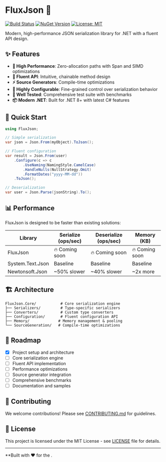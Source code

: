# FluxJson 🚀

[![Build Status](https://github.com/yourusername/FluxJson/workflows/CI/badge.svg)](https://github.com/yourusername/FluxJson/actions)
[![NuGet Version](https://img.shields.io/nuget/v/FluxJson.Core.svg)](https://www.nuget.org/packages/FluxJson.Core/)
[![License: MIT](https://img.shields.io/badge/License-MIT-yellow.svg)](https://opensource.org/licenses/MIT)

Modern, high-performance JSON serialization library for .NET with a fluent API design.

## ✨ Features

- **🚀 High Performance**: Zero-allocation paths with Span<T> and SIMD optimizations
- **🎯 Fluent API**: Intuitive, chainable method design
- **⚡ Source Generators**: Compile-time optimizations
- **🔧 Highly Configurable**: Fine-grained control over serialization behavior
- **🧪 Well Tested**: Comprehensive test suite with benchmarks
- **📦 Modern .NET**: Built for .NET 8+ with latest C# features

## 🚀 Quick Start

```csharp
using FluxJson;

// Simple serialization
var json = Json.From(myObject).ToJson();

// Fluent configuration
var result = Json.From(user)
    .Configure(c => c
        .UseNaming(NamingStyle.CamelCase)
        .HandleNulls(NullStrategy.Omit)
        .FormatDates("yyyy-MM-dd"))
    .ToJson();

// Deserialization
var user = Json.Parse(jsonString).To();
```

## 📊 Performance

FluxJson is designed to be faster than existing solutions:

| Library | Serialize (ops/sec) | Deserialize (ops/sec) | Memory (KB) |
|---------|--------------------|--------------------|-------------|
| FluxJson | 🔥 Coming soon | 🔥 Coming soon | 🔥 Coming soon |
| System.Text.Json | Baseline | Baseline | Baseline |
| Newtonsoft.Json | ~50% slower | ~40% slower | ~2x more |

## 🏗️ Architecture

```
FluxJson.Core/           # Core serialization engine
├── Serializers/         # Type-specific serializers  
├── Converters/          # Custom type converters
├── Configuration/       # Fluent configuration API
├── Memory/             # Memory management & pooling
└── SourceGeneration/   # Compile-time optimizations
```

## 🎯 Roadmap

- [x] Project setup and architecture
- [ ] Core serialization engine
- [ ] Fluent API implementation  
- [ ] Performance optimizations
- [ ] Source generator integration
- [ ] Comprehensive benchmarks
- [ ] Documentation and samples

## 🤝 Contributing

We welcome contributions! Please see [CONTRIBUTING.md](CONTRIBUTING.md) for guidelines.

## 📄 License

This project is licensed under the MIT License - see [LICENSE](LICENSE) file for details.

---

**Built with ❤️ for the .